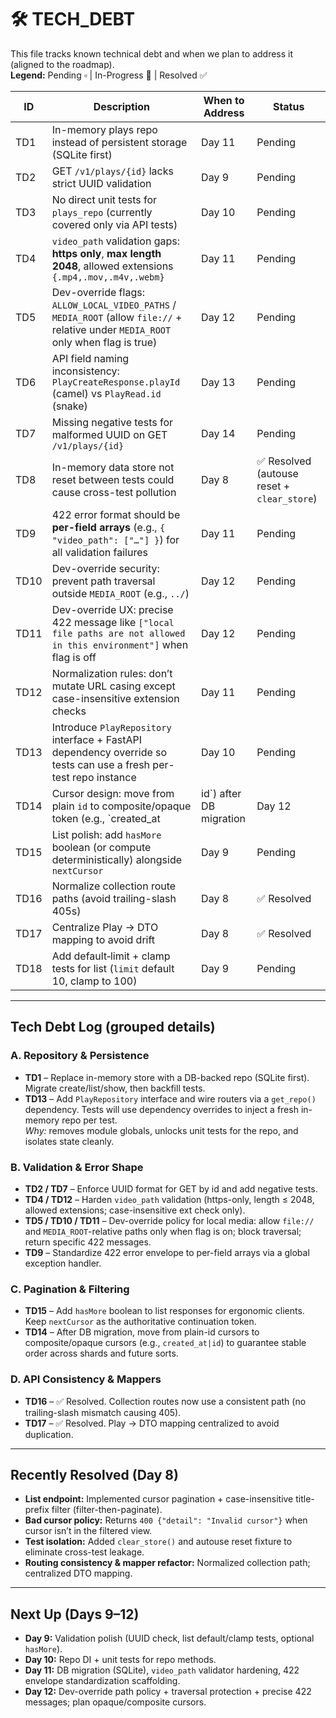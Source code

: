 # 🛠 TECH_DEBT

This file tracks known technical debt and when we plan to address it (aligned to the roadmap).  
**Legend:** Pending ▫️ | In-Progress 🔧 | Resolved ✅

| ID   | Description                                                                                                                                            | When to Address | Status    |
|------|--------------------------------------------------------------------------------------------------------------------------------------------------------|-----------------|-----------|
| TD1  | In-memory plays repo instead of persistent storage (SQLite first)                                                                                      | Day 11          | Pending   |
| TD2  | GET `/v1/plays/{id}` lacks strict UUID validation                                                                                                      | Day 9           | Pending   |
| TD3  | No direct unit tests for `plays_repo` (currently covered only via API tests)                                                                            | Day 10          | Pending   |
| TD4  | `video_path` validation gaps: **https only**, **max length 2048**, allowed extensions `{.mp4,.mov,.m4v,.webm}`                                         | Day 11          | Pending   |
| TD5  | Dev-override flags: `ALLOW_LOCAL_VIDEO_PATHS` / `MEDIA_ROOT` (allow `file://` + relative under `MEDIA_ROOT` only when flag is true)                    | Day 12          | Pending   |
| TD6  | API field naming inconsistency: `PlayCreateResponse.playId` (camel) vs `PlayRead.id` (snake)                                                            | Day 13          | Pending   |
| TD7  | Missing negative tests for malformed UUID on GET `/v1/plays/{id}`                                                                                      | Day 14          | Pending   |
| TD8  | In-memory data store not reset between tests could cause cross-test pollution                                                                           | Day 8           | ✅ Resolved (autouse reset + `clear_store`) |
| TD9  | 422 error format should be **per-field arrays** (e.g., `{ "video_path": ["…"] }`) for all validation failures                                           | Day 11          | Pending   |
| TD10 | Dev-override security: prevent path traversal outside `MEDIA_ROOT` (e.g., `../`)                                                                        | Day 12          | Pending   |
| TD11 | Dev-override UX: precise 422 message like `["local file paths are not allowed in this environment"]` when flag is off                                  | Day 12          | Pending   |
| TD12 | Normalization rules: don’t mutate URL casing except case-insensitive extension checks                                                                   | Day 11          | Pending   |
| TD13 | Introduce `PlayRepository` interface + FastAPI dependency override so tests can use a fresh per-test repo instance                                      | Day 10          | Pending   |
| TD14 | Cursor design: move from plain `id` to composite/opaque token (e.g., `created_at|id`) after DB migration                                               | Day 12          | Pending   |
| TD15 | List polish: add `hasMore` boolean (or compute deterministically) alongside `nextCursor`                                                                | Day 9           | Pending   |
| TD16 | Normalize collection route paths (avoid trailing-slash 405s)                                                                                            | Day 8           | ✅ Resolved |
| TD17 | Centralize Play → DTO mapping to avoid drift                                                                                                           | Day 8           | ✅ Resolved |
| TD18 | Add default‐limit + clamp tests for list (`limit` default 10, clamp to 100)                                                                             | Day 9           | Pending   |

---

## Tech Debt Log (grouped details)

### A. Repository & Persistence
- **TD1** – Replace in-memory store with a DB-backed repo (SQLite first). Migrate create/list/show, then backfill tests.
- **TD13** – Add `PlayRepository` interface and wire routers via a `get_repo()` dependency. Tests will use dependency overrides to inject a fresh in-memory repo per test.  
  *Why:* removes module globals, unlocks unit tests for the repo, and isolates state cleanly.

### B. Validation & Error Shape
- **TD2 / TD7** – Enforce UUID format for GET by id and add negative tests.
- **TD4 / TD12** – Harden `video_path` validation (https-only, length ≤ 2048, allowed extensions; case-insensitive ext check only).
- **TD5 / TD10 / TD11** – Dev-override policy for local media: allow `file://` and `MEDIA_ROOT`-relative paths only when flag is on; block traversal; return specific 422 messages.
- **TD9** – Standardize 422 error envelope to per-field arrays via a global exception handler.

### C. Pagination & Filtering
- **TD15** – Add `hasMore` boolean to list responses for ergonomic clients. Keep `nextCursor` as the authoritative continuation token.
- **TD14** – After DB migration, move from plain-id cursors to composite/opaque cursors (e.g., `created_at|id`) to guarantee stable order across shards and future sorts.

### D. API Consistency & Mappers
- **TD16** – ✅ Resolved. Collection routes now use a consistent path (no trailing-slash mismatch causing 405).
- **TD17** – ✅ Resolved. Play → DTO mapping centralized to avoid duplication.

---

## Recently Resolved (Day 8)
- **List endpoint:** Implemented cursor pagination + case-insensitive title-prefix filter (filter-then-paginate).  
- **Bad cursor policy:** Returns `400 {"detail": "Invalid cursor"}` when cursor isn’t in the filtered view.  
- **Test isolation:** Added `clear_store()` and autouse reset fixture to eliminate cross-test leakage.  
- **Routing consistency & mapper refactor:** Normalized collection path; centralized DTO mapping.

---

## Next Up (Days 9–12)
- **Day 9:** Validation polish (UUID check, list default/clamp tests, optional `hasMore`).  
- **Day 10:** Repo DI + unit tests for repo methods.  
- **Day 11:** DB migration (SQLite), `video_path` validator hardening, 422 envelope standardization scaffolding.  
- **Day 12:** Dev-override path policy + traversal protection + precise 422 messages; plan opaque/composite cursors.

